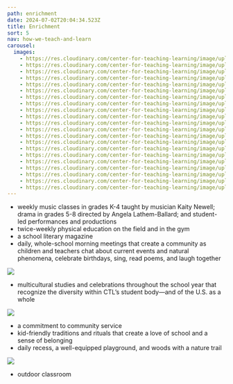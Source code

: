 ```yaml
---
path: enrichment
date: 2024-07-02T20:04:34.523Z
title: Enrichment
sort: 5
nav: how-we-teach-and-learn
carousel:
  images:
    - https://res.cloudinary.com/center-for-teaching-learning/image/upload/v1710381412/unnamed_gjwvih.jpg
    - https://res.cloudinary.com/center-for-teaching-learning/image/upload/v1710381412/IMG-2126_mwad8a.jpg
    - https://res.cloudinary.com/center-for-teaching-learning/image/upload/v1710381474/IMG_1818_etqts6.jpg
    - https://res.cloudinary.com/center-for-teaching-learning/image/upload/v1710381602/unnamed-10_p4v2fj.jpg
    - https://res.cloudinary.com/center-for-teaching-learning/image/upload/v1710381597/unnamed-9_l87a73.jpg
    - https://res.cloudinary.com/center-for-teaching-learning/image/upload/v1710381664/unnamed-28_ucbzgh.jpg
    - https://res.cloudinary.com/center-for-teaching-learning/image/upload/v1710381711/unnamed-29_vqxdco.jpg
    - https://res.cloudinary.com/center-for-teaching-learning/image/upload/v1710381779/unnamed-48_aludwg.jpg
    - https://res.cloudinary.com/center-for-teaching-learning/image/upload/v1710381829/unnamed-62_o2cjqj.jpg
    - https://res.cloudinary.com/center-for-teaching-learning/image/upload/v1710381942/unnamed-122_k0nuqw.jpg
    - https://res.cloudinary.com/center-for-teaching-learning/image/upload/v1710382114/unnamed-190_w32dza.jpg
    - https://res.cloudinary.com/center-for-teaching-learning/image/upload/v1710382126/unnamed-150_vfktbx.jpg
    - https://res.cloudinary.com/center-for-teaching-learning/image/upload/v1710382138/unnamed-151_sn77sx.jpg
    - https://res.cloudinary.com/center-for-teaching-learning/image/upload/v1710382205/unnamed-243_m07sgi.jpg
    - https://res.cloudinary.com/center-for-teaching-learning/image/upload/v1710382277/IMG_6811_wotfzz.jpg
    - https://res.cloudinary.com/center-for-teaching-learning/image/upload/v1710382396/unnamed-299_rxf8vb.jpg
    - https://res.cloudinary.com/center-for-teaching-learning/image/upload/v1710382533/unnamed-418_hsux8r.jpg
    - https://res.cloudinary.com/center-for-teaching-learning/image/upload/v1710382687/image-2_lrub1s.jpg
    - https://res.cloudinary.com/center-for-teaching-learning/image/upload/v1710382669/image_50732033_wwewek.jpg
    - https://res.cloudinary.com/center-for-teaching-learning/image/upload/v1710382706/image_hwsqnm.jpg
    - https://res.cloudinary.com/center-for-teaching-learning/image/upload/v1710382774/unnamed-492_aoh9jr.jpg
---
```

* weekly music classes in grades K-4 taught by musician Kaity Newell; drama in grades 5-8 directed by Angela Lathem-Ballard; and student-led performances and productions
* twice-weekly physical education on the field and in the gym
* a school literary magazine
* daily, whole-school morning meetings that create a community as children and teachers chat about current events and natural phenomena, celebrate birthdays, sing, read poems, and laugh together

![](https://res.cloudinary.com/center-for-teaching-learning/image/upload/v1665867859/Home%20page%20photos/school.1080.30_gm6xer.jpg)

* multicultural studies and celebrations throughout the school year that recognize the diversity within CTL’s student body—and of the U.S. as a whole

![](https://res.cloudinary.com/center-for-teaching-learning/image/upload/v1710390797/unnamed-520_kgaobq.jpg)

* a commitment to community service
* kid-friendly traditions and rituals that create a love of school and a sense of belonging
* daily recess, a well-equipped playground, and woods with a nature trail

![](https://res.cloudinary.com/center-for-teaching-learning/image/upload/v1710382774/unnamed-492_aoh9jr.jpg)

* outdoor classroom